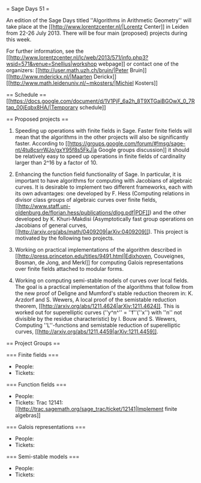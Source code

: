 = Sage Days 51 =

An edition of the Sage Days titled ''Algorithms in Arithmetic Geometry'' will take place at the [[http://www.lorentzcenter.nl/|Lorentz Center]] in Leiden from 22­-26 July 2013. There will be four main (proposed) projects during this week.

For further information, see the [[http://www.lorentzcenter.nl/lc/web/2013/571/info.php3?wsid=571&venue=Snellius|workshop webpage]] or contact one of the organizers:
[[http://user.math.uzh.ch/bruin/|Peter Bruin]] [[http://www.mderickx.nl/|Maarten Derickx]] [[http://www.math.leidenuniv.nl/~mkosters/|Michiel Kosters]] 

== Schedule ==
[[https://docs.google.com/document/d/1V1PjF_6a2h_8T9XTGaiBGOwX_0_7Rtap_00jEqbx8HA/|Temporary schedule]]

== Proposed projects ==

 1. Speeding up operations with finite fields in Sage. Faster finite fields will mean that the algorithms in the other projects will also be significantly faster. According to [[https://groups.google.com/forum/#!msg/sage-nt/4tu8csrrWJo/gxY95f8s5FkJ|a Google groups discussion]] it should be relatively easy to speed up operations in finite fields of cardinality larger than 2^16 by a factor of 10.

 2. Enhancing the function field functionality of Sage. In particular, it is important to have algorithms for computing with Jacobians of algebraic curves. It is desirable to implement two different frameworks, each with its own advantages: one developed by F. Hess (Computing relations in divisor class groups of algebraic curves over finite fields, [[http://www.staff.uni-oldenburg.de/florian.hess/publications/dlog.pdf|PDF]]) and the other developed by K. Khuri-Makdisi (Asymptotically fast group operations on Jacobians of general curves, [[http://arxiv.org/abs/math/0409209|arXiv:0409209]]). This project is motivated by the following two projects. 

 3. Working on practical implementations of the algorithm described in [[http://press.princeton.edu/titles/9491.html|Edixhoven, Couveignes, Bosman, de Jong, and Merkl]] for computing Galois representations over finite fields attached to modular forms.

 4. Working on computing semi-stable models of curves over local fields. The goal is a practical implementation of the algorithms that follow from the new proof of Deligne and Mumford's stable reduction theorem in: K. Arzdorf and S. Wewers, A local proof of the semistable reduction theorem, [[http://arxiv.org/abs/1211.4624|arXiv:1211.4624]]. This is worked out for superelliptic curves (''y^n^'' = ''f''(''x'') with ''n'' not divisible by the residue characteristic) by I. Bouw and S. Wewers, Computing ''L''-functions and semistable reduction of superelliptic curves, [[http://arxiv.org/abs/1211.4459|arXiv:1211.4459]].

== Project Groups ==

=== Finite fields ===
 * People: 
 * Tickets:

=== Function fields ===
 * People: 
 * Tickets: Trac 12141: [[http://trac.sagemath.org/sage_trac/ticket/12141|Implement finite algebras]]

=== Galois representations ===
 * People:
 * Tickets:

=== Semi-stable models ===
 * People:
 * Tickets:
